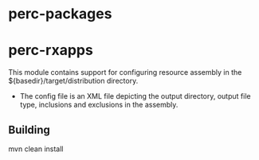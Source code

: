 # perc-packages

# perc-rxapps
This module contains support for configuring resource assembly in the ${basedir}/target/distribution directory.

* The config file is an XML file depicting the output directory, output file type, inclusions and exclusions in the assembly.

## Building
  mvn clean install


